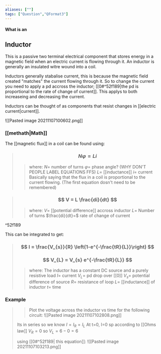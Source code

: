```yaml
---
aliases: [""]
tags: ["Question","QFormat3"]
---
```


#### What is an
## Inductor

This is a passive two terminal electrical component that stores energy in a magnetic field when an electric current is flowing through it. An inductor is generally an insulated witre wound into a coil.

Inductors generally stabalise current, this is because the magnetic field created "matches" the current flowing through it. So to change the current you need to apply a pd accross the inductor; [[0#^52f189|the pd is proportional to the rate of change of current]]. This applys to both increaseing and decreasing the current.

Inductors can be thought of as components that resist changes in [[electric current|current]].

![[Pasted image 20211107100602.png]]

### [[methath|Math]]

The [[magnetic flux]] in a coil can be found using:
> ### $$ N \varphi = Li $$ 
>> where:
>> $N=$ number of turns 
>> $\varphi=$ phase angle? (WHY DON'T PEOPLE LABEL EQUATIONS FFS)
>> $L=$ [[inductance]]
>> $i=$ current
Basically saying that the flux in a coil is proportional to the current flowing. (The first equation dosn't need to be remembered)

> ### $$ V = L \frac{di}{dt} $$ 
>> where:
>> $V=$ [[potential difference]] accross inductor
>> $L=$ Number of turns
>> $\frac{di}{dt}=$ rate of change of current

^52f189

This can be integrated to get:
> ### $$ I = \frac{V_{s}}{R} \left(1-e^{-\frac{tR}{L}}\right) $$ 
> ### $$ V_{L} = V_{s} e^{-\frac{tR}{L}} $$  
>> where:
>> The inductor has a constant DC source and a purely resistive load
>> $I=$ current 
>> $V_{L}=$ pd drop over [[0]]
>> $V_{s}=$ potential difference of source
>> $R=$ resistance of loop
>> $L=$ [[inductance]] of inductor
>> $t=$ time

### Example
>> Plot the voltage across the inductor vs time for the following circuit:
>> ![[Pasted image 20211107102808.png]]
> 
> Its in series so we know $I=I_R=I_L$
> At t=0, I=0 sp according to [[Ohms law]] $V_R = 0$ 
> so $V_L=6-0=6$
> 
> using [[0#^52f189| this equation]]:
> ![[Pasted image 20211107103213.png]]
